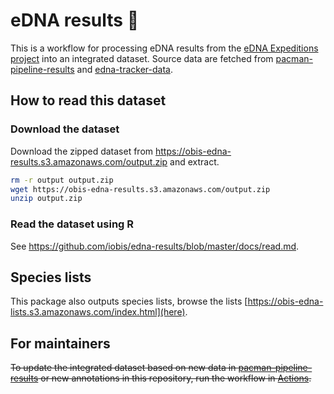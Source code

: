 # eDNA results :tropical_fish:

This is a workflow for processing eDNA results from the [eDNA Expeditions project](https://www.unesco.org/en/edna-expeditions) into an integrated dataset. Source data are fetched from [pacman-pipeline-results](https://github.com/iobis/pacman-pipeline-results) and [edna-tracker-data](https://github.com/iobis/edna-tracker-data).

## How to read this dataset
### Download the dataset

Download the zipped dataset from <https://obis-edna-results.s3.amazonaws.com/output.zip> and extract.

```bash
rm -r output output.zip
wget https://obis-edna-results.s3.amazonaws.com/output.zip
unzip output.zip
```

### Read the dataset using R

See https://github.com/iobis/edna-results/blob/master/docs/read.md.

## Species lists

This package also outputs species lists, browse the lists [https://obis-edna-lists.s3.amazonaws.com/index.html](here).

## For maintainers

~~To update the integrated dataset based on new data in [pacman-pipeline-results](https://github.com/iobis/pacman-pipeline-results) or new annotations in this repository, run the workflow in [Actions](https://github.com/iobis/edna-results/actions/workflows/run.yml).~~
